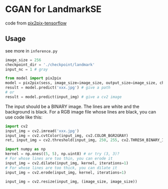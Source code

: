 # CGAN for LandmarkSE
code from [pix2pix-tensorflow](https://github.com/yenchenlin/pix2pix-tensorflow)

## Usage
see more in `inference.py`
```python
image_size = 256
checkpoint_dir = './checkpoint/landmark'
input_nc = 1 # gray

from model import pix2pix
model = pix2pix(sess, image_size=image_size, output_size=image_size, checkpoint_dir=checkpoint_dir, input_c_dim=input_nc)
result = model.predict('xxx.jpg') # give a path
# or
result = model.predict(input_img) # give a cv2 image
```
The input should be a BINARY image. The lines are white and the background is black.
For a RGB image file whose lines are black, you can use code like this:
```python
import cv2
input_img = cv2.imread('xxx.jpg')
input_img = cv2.cvtColor(input_img, cv2.COLOR_BGR2GRAY)
ret, input_img = cv2.threshold(input_img, 250, 255, cv2.THRESH_BINARY_INV)

import numpy as np
kernel = np.ones((5, 5), np.uint8) # or try (3, 3)?
# For whose lines are too thin, you can erode it
input_img = cv2.dilate(input_img, kernel, iterations=1)
# For whose lines are too thick, you can dilate it
input_img = cv2.erode(input_img, kernel, iterations=1)

input_img = cv2.resize(input_img, (image_size, image_size))
```
